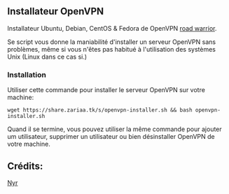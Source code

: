 ## Installateur OpenVPN
Installateur Ubuntu, Debian, CentOS & Fedora de OpenVPN [road warrior](http://en.wikipedia.org/wiki/Road_warrior_%28computing%29).

Se script vous donne la maniabilité d'installer un serveur OpenVPN sans problèmes, même si vous n'êtes pas habitué à l'utilisation des systèmes Unix (Linux dans ce cas si.)

### Installation
Utiliser cette commande pour installer le serveur OpenVPN sur votre machine:

`wget https://share.zariaa.tk/s/openvpn-installer.sh && bash openvpn-installer.sh`

Quand il se termine, vous pouvez utiliser la même commande pour ajouter um utilisateur, supprimer un utilisateur ou bien désinstaller OpenVPN de votre machine.

## Crédits:
[Nyr](https://github.com/Nyr)
